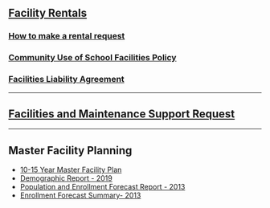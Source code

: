 ## [Facility Rentals](https://laurel.schoolspace.us)
### [How to make a rental request](/docs/Tech%20Support/Tech%20Tutorials/How%20to%20make%20a%20facility%20reservation.md)
### [Community Use of School Facilities Policy](https://www.laurel.k12.mt.us/fs/resource-manager/view/16ea798e-a8af-4a85-a532-bb09960b7257)
### [Facilities Liability Agreement](https://resources.finalsite.net/images/v1655320545/laurelk12mtus/gibuz289sgr4a2rxmbn7/x4330F-SchoolFacilitiesandGroundsUseandReleaseofLiabilityAgreement.pdf)
---

## [Facilities and Maintenance Support Request](https://laurelschools.atlassian.net/servicedesk/customer/portal/3)

---

## Master Facility Planning
- [10-15 Year Master Facility Plan](https://www.laurel.k12.mt.us/fs/resource-manager/view/df118f61-1238-46b1-93cd-58a498621803)   
- [Demographic Report - 2019](https://www.laurel.k12.mt.us/fs/resource-manager/view/340558e6-8921-494e-9188-b4d48d05a980)
- [Population and Enrollment Forecast Report - 2013](https://www.laurel.k12.mt.us/fs/resource-manager/view/638f5f75-4a9a-4bc3-9c13-87506e49f0ce)
- [Enrollment Forecast Summary- 2013](https://www.laurel.k12.mt.us/fs/resource-manager/view/f1aeee1e-2ebb-4ea2-bcb9-fbeec4497cd7)

